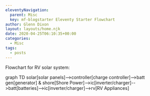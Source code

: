 ```yaml
---
eleventyNavigation:
  parent: Misc
  key: mf-blogstarter Eleventy Starter Flowchart
author: Glenn Dixon
layout: layouts/home.njk
date: 2020-04-25T06:10:35+00:00
categories:
  - Misc
tags:
  - posts
---
```

<script async src="https://unpkg.com/mermaid@8.5.0/dist/mermaid.min.js"></script>
<script>mermaid.initialize({startOnLoad:true});</script>

Flowchart for RV solar system:

<div class="overflow-visible mermaid">
graph TD 
solar[solar panels]-->controller[charge controller]-->batt
gen[generator] & shore[Shore Power]-->ic[inverter/charger]-->batt[batteries]-->ic[inverter/charger]-->rv[RV Appliances]
</div>